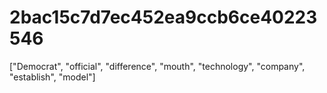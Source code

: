 # 2bac15c7d7ec452ea9ccb6ce40223546
["Democrat", "official", "difference", "mouth", "technology", "company", "establish", "model"]
